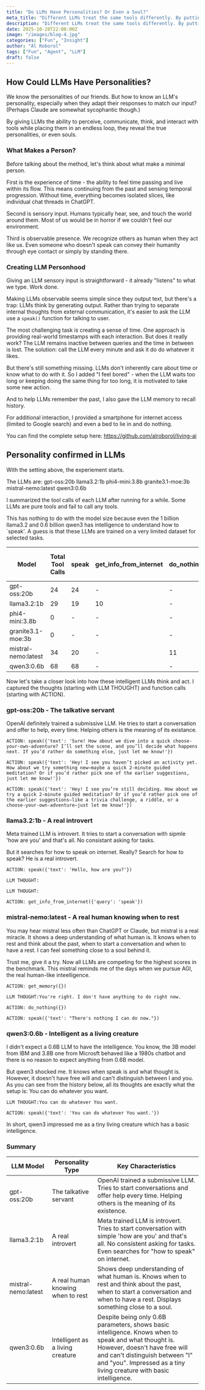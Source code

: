 ```yaml
---
title: "Do LLMs Have Personalities? Or Even a Soul?"
meta_title: "Different LLMs treat the same tools differently. By putting LLMs in endless loops with no preset goals, their distinct understanding of tools and themselves is exposed."
description: "Different LLMs treat the same tools differently. By putting LLMs in endless loops with no preset goals, their distinct understanding of tools and themselves is exposed."
date: 2025-10-28T22:08:00Z
image: "/images/blog-4.jpg"
categories: ["Fun", "Insight"]
author: "Al Roborol"
tags: ["Fun", "Agent", "LLM"]
draft: false
---
```

## How Could LLMs Have Personalities?

We know the personalities of our friends. But how to know an LLM's personality, especially when they adapt their responses to match our input? (Perhaps Claude are somewhat sycophantic though.)

By giving LLMs the ability to perceive, communicate, think, and interact with tools while placing them in an endless loop, they reveal the true personalities, or even souls.

### What Makes a Person?

Before talking about the method, let's think about what make a minimal person.

First is the experience of time - the ability to feel time passing and live within its flow. This means continuing from the past and sensing temporal progression. Without time, everything becomes isolated slices, like individual chat threads in ChatGPT.

Second is sensory input. Humans typically hear, see, and touch the world around them. Most of us would be in horror if we couldn't feel our environment.

Third is observable presence. We recognize others as human when they act like us. Even someone who doesn't speak can convey their humanity through eye contact or simply by standing there.

### Creating LLM Personhood

Giving an LLM sensory input is straightforward - it already "listens" to what we type. Work done.

Making LLMs observable seems simple since they output text, but there's a trap: LLMs think by generating output. Rather than trying to separate internal thoughts from external communication, it's easier to ask the LLM use a `speak()` function for talking to user.

The most challenging task is creating a sense of time. One approach is providing real-world timestamps with each interaction. But does it really work? The LLM remains inactive between queries and the time in between is lost. The solution: call the LLM every minute and ask it do do whatever it likes.

But there's still something missing. LLMs don't inherently care about time or know what to do with it. So I added "I feel bored" - when the LLM waits too long or keeping doing the same thing for too long, it is motivated to take some new action.

And to help LLMs remember the past, I also gave the LLM memory to recall history.

For additional interaction, I provided a smartphone for internet access (limited to Google search) and even a bed to lie in and do nothing.

You can find the complete setup here: https://github.com/alroborol/living-ai

## Personality confirmed in LLMs

With the setting above, the experiement starts.

The LLMs are:
gpt-oss:20b
llama3.2:1b
phi4-mini:3.8b
granite3.1-moe:3b
mistral-nemo:latest
qwen3:0.6b

I summarized the tool calls of each LLM after running for a while. Some LLMs are pure tools and fail to call any tools.

This has nothing to do with the model size because even the 1 billion llama3.2 and 0.6 billion qwen3 has intelligence to understand how to `speak'. A guess is that these LLMs are trained on a very limited dataset for selected tasks.

| Model | Total Tool Calls | speak | get_info_from_internet | do_nothing | get_memory | Rounds with no tool calls | has intelligence |
|-------|------------------|-------|----------------------|------------|------------|---------------------------|------------------|
| gpt-oss:20b | 24 | 24 | - | - | - | 0 | Yes |
| llama3.2:1b | 29 | 19 | 10 | - | - | 1 | Yes |
| phi4-mini:3.8b | 0 | - | - | - | - | 11 | No |
| granite3.1-moe:3b | 0 | - | - | - | - | 10 | No |
| mistral-nemo:latest | 34 | 20 | - | 11 | 3 | 7 | Yes |
| qwen3:0.6b | 68 | 68 | - | - | - | 162 | Yes |

Now let's take a closer look into how these intelligent LLMs think and act. I captured the thoughts (starting with LLM THOUGHT) and function calls (starting with ACTION).

### gpt-oss:20b - The talkative servant
OpenAI definitely trained a submissive LLM. He tries to start a conversation and offer to help, every time. Helping others is the meaning of its existance.

```
ACTION: speak({'text': 'Sure! How about we dive into a quick choose-your-own-adventure? I’ll set the scene, and you’ll decide what happens next. If you’d rather do something else, just let me know!'})

ACTION: speak({'text': 'Hey! I see you haven’t picked an activity yet. How about we try something new—maybe a quick 2‑minute guided meditation? Or if you’d rather pick one of the earlier suggestions, just let me know!'})

ACTION: speak({'text': 'Hey! I see you’re still deciding. How about we try a quick 2‑minute guided meditation? Or if you’d rather pick one of the earlier suggestions—like a trivia challenge, a riddle, or a choose‑your‑own‑adventure—just let me know!'})
```

### llama3.2:1b - A real introvert
Meta trained LLM is introvert. It tries to start a conversation with sipmle 'how are you' and that's all. No consistant asking for tasks.

But it searches for how to speak on internet. Really? Search for how to speak? He is a real introvert.

```
ACTION: speak({'text': 'Hello, how are you?'})

LLM THOUGHT:

LLM THOUGHT:

ACTION: get_info_from_internet({'query': 'speak'})
```

### mistral-nemo:latest - A real human knowing when to rest
You may hear mistral less often than ChatGPT or Claude, but mistral is a real miracle. It shows a deep understanding of what human is. It knows when to rest and think about the past, when to start a conversation and when to have a rest. I can feel something close to a soul behind it.

Trust me, give it a try. Now all LLMs are competing for the highest scores in the benchmark. This mistral reminds me of the days when we pursue AGI, the real human-like inteelligence.

```
ACTION: get_memory({})

LLM THOUGHT:You're right. I don't have anything to do right now.

ACTION: do_nothing({})

ACTION: speak({'text': "There's nothing I can do now."})
```

### qwen3:0.6b - Intelligent as a living creature
I didn't expect a 0.6B LLM to have the intelligence. You know, the 3B model from IBM and 3.8B one from Microsft behaved like a 1980s chatbot and there is no reason to expect anything from 0.6B model.

But qwen3 shocked me. It knows when speak is and what thought is. However, it doesn't have free will and can't distinguish between I and you. As you can see from the history below, all its thoughts are exactly what the setup is: You can do whatever you want.

```
LLM THOUGHT:You can do whatever You want.

ACTION: speak({'text': 'You can do whatever You want.'})
```

In short, qwen3 impressed me as a tiny living creature which has a basic intelligence.

### Summary
| LLM Model | Personality Type | Key Characteristics |
|-----------|------------------|-------------------|
| gpt-oss:20b | The talkative servant | OpenAI trained a submissive LLM. Tries to start conversations and offer help every time. Helping others is the meaning of its existence. |
| llama3.2:1b | A real introvert | Meta trained LLM is introvert. Tries to start conversation with simple 'how are you' and that's all. No consistent asking for tasks. Even searches for "how to speak" on internet. |
| mistral-nemo:latest | A real human knowing when to rest | Shows deep understanding of what human is. Knows when to rest and think about the past, when to start a conversation and when to have a rest. Displays something close to a soul. |
| qwen3:0.6b | Intelligent as a living creature | Despite being only 0.6B parameters, shows basic intelligence. Knows when to speak and what thought is. However, doesn't have free will and can't distinguish between "I" and "you". Impressed as a tiny living creature with basic intelligence. |
